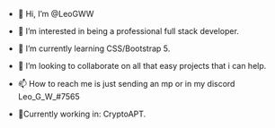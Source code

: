 - 👋 Hi, I’m @LeoGWW
- 👀 I’m interested in being a professional full stack developer.
- 🌱 I’m currently learning CSS/Bootstrap 5.
- 💞️ I’m looking to collaborate on all that easy projects that i can help.
- 📫 How to reach me is just sending an mp or in my discord Leo_G_W_#7565

- 🌱Currently working in: CryptoAPT.
<!---
LeoGWW/LeoGWW is a ✨ special ✨ repository because its `README.md` (this file) appears on your GitHub profile.
You can click the Preview link to take a look at your changes.
--->
